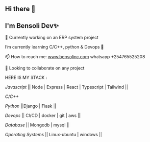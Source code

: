 ## Hi there 👋

## I'm Bensoli Dev✨ 

🔭 Currently working on an ERP system project
 
 I’m currently learning C/C++, python & Devops 🌱

 📫 How to reach me: www.bensolinc.com whatsapp +254765525208
 
👯 Looking to collaborate on any project

HERE IS MY STACK :

*Javascript* || Node | Express | React | Typescript | Tailwind ||

*C/C++*

*Python* ||Django | Flask ||

*Devops* || CI/CD | docker | git | aws || 

*Database* || Mongodb | mysql ||

*Operating Systems* || Linux-ubuntu | windows ||
